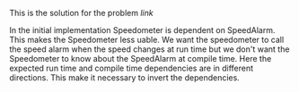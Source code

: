 This is the solution for the problem *link*

In the initial implementation Speedometer is dependent on SpeedAlarm. This makes the Speedometer less uable. We want the speedometer to call the speed alarm when the speed changes at run time but we don't want the Speedometer to know about the SpeedAlarm at compile time. Here the expected run time and compile time dependencies are in different directions. This make it necessary to invert the dependencies.
 